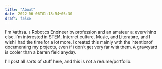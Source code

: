 ```yaml
---
title: "About"
date: 2022-06-06T01:18:54+05:30
draft: false 
---
```

I'm Vathsa, a Robotics Engineer by profession and an amateur at everything else. I'm interested in STEM, Internet culture, Music, and Literature, and I wish I had the time for a lot more. I created this mainly with the intentionof documenting my projects, even if I don't get very far with them. A graveyard is cooler than a barren field anyday. 

I'll post all sorts of stuff here, and this is not a resume/portfolio.   
